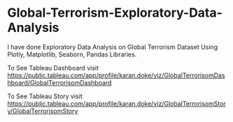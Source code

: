 # Global-Terrorism-Exploratory-Data-Analysis

I have done Exploratory Data Analysis on Global Terrorism Dataset Using Plotly, Matplotlib, Seaborn, Pandas Libraries. 

To See Tableau Dashboard visit https://public.tableau.com/app/profile/karan.doke/viz/GlobalTerrorisomDashboard/GlobalTerrorisomDashboard

To See Tableau Story visit https://public.tableau.com/app/profile/karan.doke/viz/GlobalTerrorisomStory/GlobalTerrorisomStory
